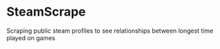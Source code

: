 # SteamScrape
Scraping public steam profiles to see relationships between longest time played on games
